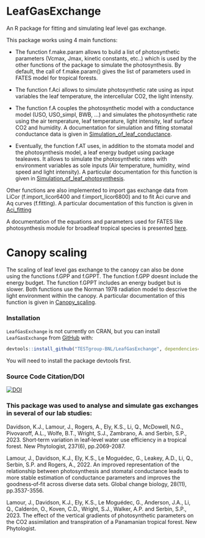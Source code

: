 # LeafGasExchange
An R package for fitting and simulating leaf level gas exchange.

This package works using 4 main functions:
* The function f.make.param allows to build a list of photosynthetic parameters (Vcmax, Jmax, kinetic constants, etc..) which is used by the other functions of the package to simulate the photosynthesis. By default, the call of f.make.param() gives the list of parameters used in FATES model for tropical forests.

* The function f.Aci allows to simulate photosynthetic rate using as input variables the leaf temperature, the intercellular CO2, the light intensity.

* The function f.A couples the photosynthetic model with a conductance model (USO, USO_simpl, BWB, ...) and simulates the photosynthetic rate using the air temperature, leaf temperature, light intensity, leaf surface CO2 and humidity. A documentation for simulation and fitting stomatal conductance data is given in [Simulation_of_leaf_conductance](https://github.com/TESTgroup-BNL/LeafGasExchange/tree/master/vignettes/Simulation_of_leaf_conductance.md).

* Eventually, the function f.AT uses, in addition to the stomata model and the photosynthesis model, a leaf energy budget using package tealeaves. It allows to simulate the photosynthetic rates with environment variables as sole inputs (Air temperature, humidity, wind speed and light intensity).
A particular documentation for this function is given in [Simulation_of_leaf_photosynthesis](https://github.com/TESTgroup-BNL/LeafGasExchange/tree/master/vignettes/Simulation_of_leaf_photosynthesis.md). 

Other functions are also implemented to import gas exchange data from LiCor (f.import_licor6400 and f.import_licor6800) and to fit Aci curve and Aq curves (f.fitting). A particular documentation of this function is given in [Aci_fitting](https://github.com/TESTgroup-BNL/LeafGasExchange/tree/master/vignettes/Aci_fitting.md)

A documentation of the equations and parameters used for FATES like photosynthesis module for broadleaf tropical species is presented [here](https://github.com/TESTgroup-BNL/LeafGasExchange/tree/master/Description%20of%20the%20model.pdf). 

# Canopy scaling

The scaling of leaf level gas exchange to the canopy can also be done using the functions f.GPP and f.GPPT. The function f.GPP doesnt include the energy budget. The function f.GPPT includes an energy budget but is slower. Both functions use the Norman 1978 radiation model to descrive the light environment within the canopy. A particular documentation of this function is given in [Canopy_scaling](https://github.com/TESTgroup-BNL/LeafGasExchange/tree/master/vignettes/Canopy_scaling.md).


### Installation
`LeafGasExchange` is not currently on CRAN, but
you can install `LeafGasExchange` from [GitHub](https://github.com/) with:
``` r
devtools::install_github("TESTgroup-BNL/LeafGasExchange", dependencies=TRUE)
```
You will need to install the package devtools first.

### Source Code Citation/DOI
[![DOI](https://zenodo.org/badge/255713515.svg)](https://zenodo.org/badge/latestdoi/255713515)

### This package was used to analyse and simulate gas exchanges in several of our lab studies:

Davidson, K.J., Lamour, J., Rogers, A., Ely, K.S., Li, Q., McDowell, N.G., Pivovaroff, A.L., Wolfe, B.T., Wright, S.J., Zambrano, A. and Serbin, S.P., 2023. Short‐term variation in leaf‐level water use efficiency in a tropical forest. New Phytologist, 237(6), pp.2069-2087.

Lamour, J., Davidson, K.J., Ely, K.S., Le Moguédec, G., Leakey, A.D., Li, Q., Serbin, S.P. and Rogers, A., 2022. An improved representation of the relationship between photosynthesis and stomatal conductance leads to more stable estimation of conductance parameters and improves the goodness‐of‐fit across diverse data sets. Global change biology, 28(11), pp.3537-3556.

Lamour, J., Davidson, K.J., Ely, K.S., Le Moguédec, G., Anderson, J.A., Li, Q., Calderón, O., Koven, C.D., Wright, S.J., Walker, A.P. and Serbin, S.P., 2023. The effect of the vertical gradients of photosynthetic parameters on the CO2 assimilation and transpiration of a Panamanian tropical forest. New Phytologist.

